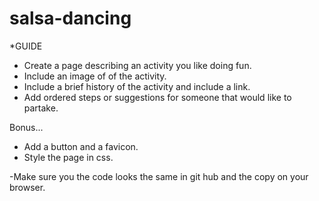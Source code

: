 # salsa-dancing

\*GUIDE

- Create a page describing an activity you like doing fun.
- Include an image of of the activity.
- Include a brief history of the activity and include a link.
- Add ordered steps or suggestions for someone that would like to partake.

Bonus...

- Add a button and a favicon.
- Style the page in css.

-Make sure you the code looks the same in git hub and the copy on your browser.

